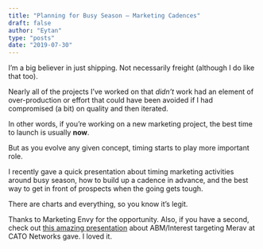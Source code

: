 ```yaml
---
title: "Planning for Busy Season – Marketing Cadences"
draft: false
author: "Eytan"
type: "posts"
date: "2019-07-30"
---
```

I’m a big believer in just shipping. Not necessarily freight (although I do
like that too).

Nearly all of the projects I’ve worked on that _didn’t_ work had an element of
over-production or effort that could have been avoided if I had compromised (a
bit) on quality and then iterated.

In other words, if you’re working on a new marketing project, the best time to
launch is usually **now**.

But as you evolve any given concept, timing starts to play more important
role.

I recently gave a quick presentation about timing marketing activities around
busy season, how to build up a cadence in advance, and the best way to get in
front of prospects when the going gets tough.

There are charts and everything, so you know it’s legit.

Thanks to Marketing Envy for the opportunity. Also, if you have a second,
check out [this amazing
presentation](https://www.youtube.com/watch?v=511x0AgG7dY) about ABM/Interest
targeting Merav at CATO Networks gave. I loved it.

